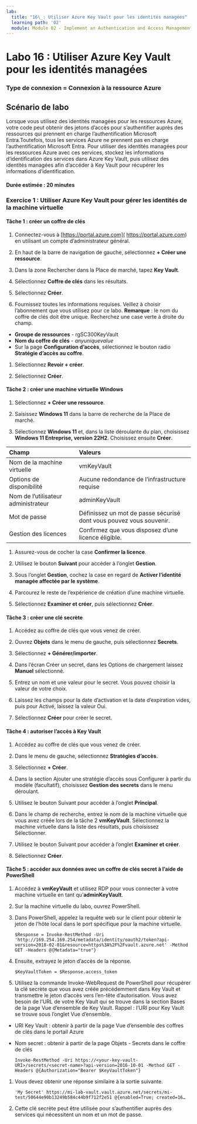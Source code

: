 ```yaml
---
lab:
  title: "16\_: Utiliser Azure Key Vault pour les identités managées"
  learning path: '02'
  module: Module 02 - Implement an Authentication and Access Management Solution
---
```


# Labo 16 : Utiliser Azure Key Vault pour les identités managées

### Type de connexion = Connexion à la ressource Azure

## Scénario de labo

Lorsque vous utilisez des identités managées pour les ressources Azure, votre code peut obtenir des jetons d’accès pour s’authentifier auprès des ressources qui prennent en charge l’authentification Microsoft Entra.Toutefois, tous les services Azure ne prennent pas en charge l’authentification Microsoft Entra. Pour utiliser des identités managées pour les ressources Azure avec ces services, stockez les informations d’identification des services dans Azure Key Vault, puis utilisez des identités managées afin d’accéder à Key Vault pour récupérer les informations d’identification.

#### Durée estimée : 20 minutes

### Exercice 1 : Utiliser Azure Key Vault pour gérer les identités de la machine virtuelle

#### Tâche 1 : créer un coffre de clés

1. Connectez-vous à [https://portal.azure.com]( https://portal.azure.com) en utilisant un compte d’administrateur général.

1. En haut de la barre de navigation de gauche, sélectionnez **+ Créer une ressource**.

1. Dans la zone Rechercher dans la Place de marché, tapez **Key Vault**.  

1. Sélectionnez **Coffre de clés** dans les résultats.

1. Sélectionnez **Créer**.

1. Fournissez toutes les informations requises. Veillez à choisir l’abonnement que vous utilisez pour ce labo.
    **Remarque** : le nom du coffre de clés doit être unique. Recherchez une case verte à droite du champ.

 - **Groupe de ressources** - rgSC300KeyVault
 - **Nom du coffre de clés** - *anyuniquevalue*
 - Sur la page **Configuration d’accès**, sélectionnez le bouton radio **Stratégie d’accès au coffre**.
1. Sélectionnez **Revoir + créer**.

1. Sélectionnez **Créer**.

#### Tâche 2 : créer une machine virtuelle Windows

1. Sélectionnez **+ Créer une ressource**.

1. Saisissez **Windows 11** dans la barre de recherche de la Place de marché.

1. Sélectionnez **Windows 11** et, dans la liste déroulante du plan, choisissez **Windows 11 Entreprise, version 22H2**. Choisissez ensuite **Créer**.

  | Champ | Valeurs |
  | :--   | :--    |
  | Nom de la machine virtuelle | vmKeyVault |
  | Options de disponibilité | Aucune redondance de l’infrastructure requise |
  | Nom de l’utilisateur administrateur | adminKeyVault |
  | Mot de passe | Définissez un mot de passe sécurisé dont vous pouvez vous souvenir. |
  | Gestion des licences | Confirmez que vous disposez d’une licence éligible. |

1. Assurez-vous de cocher la case **Confirmer la licence**.

1. Utilisez le bouton **Suivant** pour accéder à l’onglet **Gestion**.

1. Sous l’onglet **Gestion**, cochez la case en regard de **Activer l’identité managée affectée par le système**.

1. Parcourez le reste de l’expérience de création d’une machine virtuelle. 

1. Sélectionnez **Examiner et créer**, puis sélectionnez **Créer**.

#### Tâche 3 : créer une clé secrète

1. Accédez au coffre de clés que vous venez de créer.

1. Ouvrez **Objets** dans le menu de gauche, puis sélectionnez **Secrets**.

1. Sélectionnez **+ Générer/importer**.

1. Dans l’écran Créer un secret, dans les Options de chargement laissez **Manuel** sélectionné.

1. Entrez un nom et une valeur pour le secret.  Vous pouvez choisir la valeur de votre choix. 

1. Laissez les champs pour la date d’activation et la date d’expiration vides, puis pour Activé, laissez la valeur Oui. 

1. Sélectionnez **Créer** pour créer le secret.

#### Tâche 4 : autoriser l’accès à Key Vault

1. Accédez au coffre de clés que vous venez de créer.

1. Dans le menu de gauche, sélectionnez **Stratégies d’accès**.

1. Sélectionnez **+ Créer**.

1. Dans la section Ajouter une stratégie d’accès sous Configurer à partir du modèle (facultatif), choisissez **Gestion des secrets** dans le menu déroulant.

1. Utilisez le bouton Suivant pour accéder à l’onglet **Principal**.

1. Dans le champ de recherche, entrez le nom de la machine virtuelle que vous avez créée lors de la tâche 2 **vmKeyVault**.  Sélectionnez la machine virtuelle dans la liste des résultats, puis choisissez Sélectionner.

1. Utilisez le bouton Suivant pour accéder à l’onglet **Examiner et créer**.

1. Sélectionnez **Créer**.

#### Tâche 5 : accéder aux données avec un coffre de clés secret à l’aide de PowerShell

1. Accédez à **vmKeyVault** et utilisez RDP pour vous connecter à votre machine virtuelle en tant qu’**adminKeyVault**.

1. Sur la machine virtuelle du labo, ouvrez PowerShell.  

1. Dans PowerShell, appelez la requête web sur le client pour obtenir le jeton de l’hôte local dans le port spécifique pour la machine virtuelle.  

    ```
    $Response = Invoke-RestMethod -Uri 'http://169.254.169.254/metadata/identity/oauth2/token?api-version=2018-02-01&resource=https%3A%2F%2Fvault.azure.net' -Method GET -Headers @{Metadata="true"}
    ```

1. Ensuite, extrayez le jeton d’accès de la réponse.  

    ```
    $KeyVaultToken = $Response.access_token
    ```

1. Utilisez la commande Invoke-WebRequest de PowerShell pour récupérer la clé secrète que vous avez créée précédemment dans Key Vault et transmettre le jeton d’accès vers l’en-tête d’autorisation.  Vous avez besoin de l’URL de votre Key Vault qui se trouve dans la section Bases de la page Vue d’ensemble de Key Vault.  Rappel : l’URI pour Key Vault se trouve sous l’onglet Vue d’ensemble.

  - URI Key Vault : obtenir à partir de la page Vue d’ensemble des coffres de clés dans le portail Azure
  - Nom secret : obtenir à partir de la page Objets - Secrets dans le coffre de clés

    ```
    Invoke-RestMethod -Uri https://<your-key-vault-URI>/secrets/<secret-name>?api-version=2016-10-01 -Method GET -Headers @{Authorization="Bearer $KeyVaultToken"}
    ```
1. Vous devez obtenir une réponse similaire à la sortie suivante. 
    ```
    'My Secret' https://mi-lab-vault.vault.azure.net/secrets/mi-test/50644e90b13249b584c44b9f712f2e51 @{enabled=True; created=16…
    ```
1. Cette clé secrète peut être utilisée pour s’authentifier auprès des services qui nécessitent un nom et un mot de passe.
